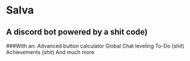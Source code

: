 # Salva
## A discord bot powered by a shit code)

###With an:
Advanced button calculator
Global Chat
leveling
To-Do (shit)
Achievements (shit)
And much more
